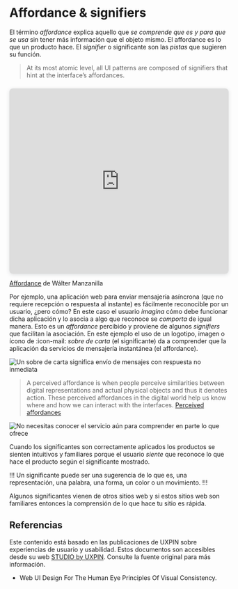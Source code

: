 # Affordance & signifiers

El término _affordance_ explica aquello que _se comprende que es y para que se usa_ sin tener más información que el objeto mismo. El affordance es lo que un producto hace. El _signifier_ o significante son las _pistas_ que sugieren su función.

> At its most atomic level, all UI patterns are composed of signifiers that hint at the interface’s affordances.

<div style="position: relative; width: 100%; height: 0; padding-top: 75.0000%;
 padding-bottom: 48px; box-shadow: 0 2px 8px 0 rgba(63,69,81,0.16); margin-top: 1.6em; margin-bottom: 0.9em; overflow: hidden;
 border-radius: 8px; will-change: transform;">
  <iframe loading="lazy" style="position: absolute; width: 100%; height: 100%; top: 0; left: 0; border: none; padding: 0;margin: 0;"
    src="https:&#x2F;&#x2F;www.canva.com&#x2F;design&#x2F;DACuv6a1RH4&#x2F;view?embed" allowfullscreen="allowfullscreen" allow="fullscreen">
  </iframe>
</div>
<a href="https:&#x2F;&#x2F;www.canva.com&#x2F;design&#x2F;DACuv6a1RH4&#x2F;view?utm_content=DACuv6a1RH4&amp;utm_campaign=designshare&amp;utm_medium=embeds&amp;utm_source=link" target="_blank" rel="noopener">Affordance</a> de Wálter Manzanilla


Por ejemplo, una aplicación web para enviar mensajería asíncrona (que no requiere recepción o respuesta al instante) es fácilmente reconocible por un usuario, ¿pero cómo? En este caso el usuario _imagina_ cómo debe funcionar dicha aplicación y lo asocia a algo que reconoce se _comporta_ de igual manera. Esto es un _affordance_ percibido y proviene de algunos _signifiers_ que facilitan la asociación. En este ejemplo el uso de un logotipo, imagen o ícono de :icon-mail: _sobre de carta_ (el significante) da a comprender que la aplicación da servicios de mensajería instantánea (el affordance).

![Un sobre de carta significa envío de mensajes con respuesta no inmediata](https://th.bing.com/th/id/R.08ad76effd2ceecf01494a2ee2694498?rik=CTzngXQ9gqWQjA&pid=ImgRaw&r=0)

> A perceived affordance is when people perceive similarities between digital representations and actual physical objects and thus it denotes action. These perceived affordances in the digital world help us know where and how we can interact with the interfaces. [Perceived affordances](https://jnegretep.wordpress.com/2016/01/04/perceived-affordances/?msclkid=2ea6de0ca62f11eca9cf3e9520bd7b5d)

![No necesitas conocer el servicio aún para comprender en parte lo que ofrece](https://tiempodenegocios.com/wp-content/uploads/2017/05/MAIL-CHIMP-WEB-ICON.jpg)

Cuando los significantes son correctamente aplicados los productos se sienten intuitivos y familiares porque el usuario _siente_ que reconoce lo que hace el producto según el significante mostrado. 

!!!
Un significante puede ser una sugerencia de lo que es, una representación, una palabra, una forma, un color o un movimiento.
!!!

Algunos significantes vienen de otros sitios web y si estos sitios web son familiares entonces la comprensión de lo que hace tu sitio es rápida.

## Referencias

Este contenido está basado en las publicaciones de UXPIN sobre experiencias de usuario y usabilidad. Estos documentos son accesibles desde su web [STUDIO by UXPIN](https://www.uxpin.com/studio/ebooks/?msclkid=0206908ba62d11ec8b0ca6ebdbc2f752). Consulte la fuente original para más información.

- Web UI Design For The Human Eye Principles Of Visual Consistency.